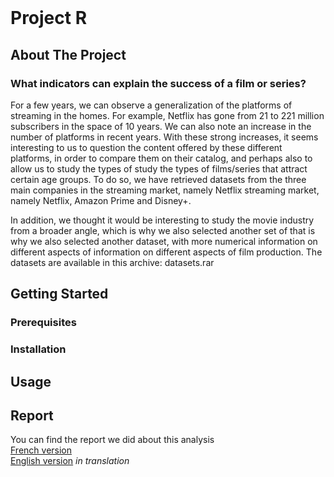 <br />
<h1 align="left">Project R</h1>

## About The Project
### What indicators can explain the success of a film or series?


For a few years, we can observe a generalization of the platforms of streaming in the homes. For example, Netflix has gone from 21 to 221 million subscribers in the space of 10 years. We can also note an increase in the number of platforms in recent years.
With these strong increases, it seems interesting to us to question the content offered by these different platforms, in order to compare them on their catalog, and perhaps also to allow us to study the types of study the types of films/series that attract certain age groups.
To do so, we have retrieved datasets from the three main companies in the streaming market, namely Netflix streaming market, namely Netflix, Amazon Prime and Disney+.

In addition, we thought it would be interesting to study the movie industry from a broader angle, which is why we also selected another set of that is why we also selected another dataset, with more numerical information on different aspects of information on different aspects of film production.
The datasets are available in this archive: datasets.rar

## Getting Started

### Prerequisites

### Installation

## Usage

## Report
You can find the report we did about this analysis </br>
[French version](https://github.com/andreamiele/project-r_2022/blob/main/report/Report%20Project%20R%20fr.pdf) </br>
[English version]() *in translation*
